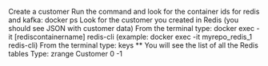 Create a customer
Run the command and look for the container ids for redis and kafka: docker ps
Look for the customer you created in Redis (you should see JSON with customer data)
From the terminal type: docker exec -it [rediscontainername] redis-cli (example: docker exec -it myrepo_redis_1 redis-cli)
From the terminal type: keys **
You will see the list of all the Redis tables
Type: zrange Customer 0 -1
